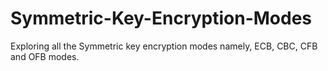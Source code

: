 # Symmetric-Key-Encryption-Modes
Exploring all the Symmetric key encryption modes namely, ECB, CBC, CFB and OFB modes.
